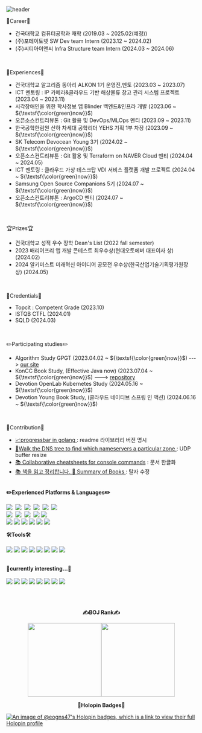 ![header](https://capsule-render.vercel.app/api?type=waving&color=auto&height=200&section=header&text=KangManJoo's%20Space😸&fontSize=50)

<!--<h1 align="center"> Here is <p color:'red'>KangManJoo's github😺</h1>-->
💼Career💼
* 건국대학교 컴퓨터공학과 재학 (2019.03 ~ 2025.02(예정))
* (주)포테이토넷 SW Dev team Intern (2023.12 ~ 2024.02)
* (주)씨티아이앤씨 Infra Structure team Intern (2024.03 ~ 2024.06)

<br>

🏃Experiences🏃 
* 건국대학교 알고리즘 동아리 ALKON 1기 운영진,멘토 (2023.03 ~ 2023.07)
* ICT 멘토링 : IP 카메라&클라우드 기반 해상물류 창고 관리 시스템 프로젝트 (2023.04 ~ 2023.11)
* 시각장애인을 위한 학사정보 앱 Blinder 백엔드&인프라 개발 (2023.06 ~ ${\textsf{\color{green}now}}$)
* 오픈소스컨트리뷰톤 : Git 활용 및 DevOps/MLOps 멘티 (2023.09 ~ 2023.11)
* 한국공학한림원 산하 차세대 공학리더 YEHS 기획 1부 차장 (2023.09 ~ ${\textsf{\color{green}now}}$)
* SK Telecom Devocean Young 3기 (2024.02 ~ ${\textsf{\color{green}now}}$)
* 오픈소스컨트리뷰톤 : Git 활용 및 Terraform on NAVER Cloud 멘티 (2024.04 ~ 2024.05)
* ICT 멘토링 : 클라우드 가상 데스크탑 VDI 서비스 플랫폼 개발 프로젝트 (2024.04 ~ ${\textsf{\color{green}now}}$)
* Samsung Open Source Companions 5기 (2024.07 ~ ${\textsf{\color{green}now}}$)
* 오픈소스컨트리뷰톤 : ArgoCD 멘티 (2024.07 ~ ${\textsf{\color{green}now}}$)

<br>

🏆Prizes🏆
* 건국대학교 성적 우수 장학 Dean's List (2022 fall semester)
* 2023 배리어프리 앱 개발 콘테스트 최우수상(현대오토에버 대표이사 상) (2024.02)
* 2024 알키미스트 미래혁신 아이디어 공모전 우수상(한국산업기술기획평가원장 상) (2024.05)

<br>

🪪Credentials🪪
* Topcit : Competent Grade (2023.10)
* ISTQB CTFL (2024.01)
* SQLD (2024.03)

<br>

✏️Participating studies✏️
* Algorithm Study GPGT (2023.04.02 ~ ${\textsf{\color{green}now}}$) ---> [our site](https://randps.kr/home)
* KonCC Book Study, (Effective Java now) (2023.07.04 ~ ${\textsf{\color{green}now}}$) ---> [repository](https://github.com/KonCC)
* Devotion OpenLab Kubernetes Study (2024.05.16 ~ ${\textsf{\color{green}now}}$)
* Devotion Young Book Study, (클라우드 네이티브 스프링 인 액션) (2024.06.16 ~ ${\textsf{\color{green}now}}$)

<br>

🤝Contribution🤝
 * <a href="https://github.com/schollz/progressbar">
   📈progressbar in golang </a> : readme 라이브러리 버전 명시
* <a href="https://github.com/DNSSpy/zone-nameservers"> 🛜Walk the DNS tree to find which nameservers a particular zone </a> : UDP buffer resize 
* <a href="https://github.com/tldr-pages/tldr">📚 Collaborative cheatsheets for console commands</a> : 문서 한글화
* <a href="https://github.com/saseungmin/reading_books_record_repository">📚 책을 읽고 정리합니다. 📖 Summary of Books </a> : 탈자 수정

<br>

<div align="left">
<b>✏️Experienced Platforms & Languages✏️</b> <br><br>
  <img src="https://img.shields.io/badge/Python-3766AB?style=flat&logo=Python&logoColor=white"/></a>&nbsp 
  <img src="https://img.shields.io/badge/Java-007396?style=flat&logo=Java&logoColor=white"/></a>&nbsp 
  <img src="https://img.shields.io/badge/C++-00599C?style=flat&logo=C%2B%2B&logoColor=white"/></a>&nbsp 
  <img src="https://img.shields.io/badge/kotlin-7F52FF?style=flat&logo=kotlin&logoColor=white"/></a>&nbsp 
  <img src="https://img.shields.io/badge/Javascript-ffb13b?style=flat&logo=javascript&logoColor=white"/></a>&nbsp 
  <img src="https://img.shields.io/badge/Go-00ADD8?style=flat&logo=Go&logoColor=white"/></a>&nbsp 
    <br>
<!--     Framework and others -->
  <img src="https://img.shields.io/badge/Node.js-339933?style=flat&logo=Node.js&logoColor=white"/></a>&nbsp 
  <img src="https://img.shields.io/badge/react-61DAFB?style=flat&logo=react&logoColor=white"/></a>&nbsp
  <img src="https://img.shields.io/badge/Flask-000000?style=flat&logo=flask&logoColor=white"/></a>&nbsp
  <img src="https://img.shields.io/badge/Spring%20Boot-6DB33F?style=flat&logo=SpringBoot&logoColor=white"/>
  <img src="https://img.shields.io/badge/nginx-009639?style=flat&logo=nginx&logoColor=white">
  </br>
<!--   DB -->
  <img src="https://img.shields.io/badge/AWS%20EC2-FF9900?style=flat&logo=amazonaws&logoColor=white"/>
  <img src="https://img.shields.io/badge/AWS%20S3-569A31?style=flat&logo=amazons3&logoColor=white">
  <img src="https://img.shields.io/badge/MySql-4479A1?style=flat&logo=mysql&logoColor=white">
  <img src="https://img.shields.io/badge/firebase-FFCA28?style=flat&logo=firebase&logoColor=white">
  <img src="https://img.shields.io/badge/mongoDB-47A248?style=flat&logo=MongoDB&logoColor=white">
  <img src="https://img.shields.io/badge/PostgreSQL-4169E1?style=flat&logo=PostgreSQL&logoColor=white">
</p>

<b>🛠️Tools🛠️</b> <br><br>
  <img src="https://img.shields.io/badge/VSCODE-007ACC?style=flat&logo=visualstudiocode&logoColor=white"/>
  <img src="https://img.shields.io/badge/Intellij%20idea-000000?style=flat&logo=intellij%20idea&logoColor=white"/>
  <img src="https://img.shields.io/badge/GitHub-181717?style=flat&logo=GitHub&logoColor=white"/>
  <img src="https://img.shields.io/badge/GitLab-FC6D26?style=flat&logo=GitLab&logoColor=white"/>
  <img src="https://img.shields.io/badge/Notion-000000?style=flat&logo=notion&logoColor=white"/>
  <img src="https://img.shields.io/badge/Slack-4A154B?style=flat&logo=slack&logoColor=white"/>
  <img src="https://img.shields.io/badge/Jira-0052CC?style=flat&logo=jira&logoColor=white"/>
  <img src="https://img.shields.io/badge/Figma-F24E1E?style=flat&logo=figma&logoColor=white"/>
</br>
</br>

<b>🌱currently interesting...🌱</b><br><br>
    <img src="https://img.shields.io/badge/Spring-6DB33F?style=flat&logo=Spring&logoColor=white"/>
    <img src="https://img.shields.io/badge/Spring%20Boot-6DB33F?style=flat&logo=SpringBoot&logoColor=white"/>
    <img src="https://img.shields.io/badge/Docker-2496ED?style=flat&logo=docker&logoColor=white"/>
    <img src="https://img.shields.io/badge/jenkins-D24939?style=flat&logo=jenkins&logoColor=white"/>
    <img src="https://img.shields.io/badge/kubernetes-326CE5?style=flat&logo=kubernetes&logoColor=white"/>
      <img src="https://img.shields.io/badge/Go-00ADD8?style=flat&logo=Go&logoColor=white"/></a>
      <img src="https://img.shields.io/badge/Elasticsearch-005571?style=flat&logo=elasticsearch&logoColor=white"/></a>
      <img src="https://img.shields.io/badge/terraform-844FBA?style=flat&logo=terraform&logoColor=white"/></a>
      
      
  </br>
  </br>
  
<!--
<b>🪪Experiences🪪</b>

|Organization|department|Position|Date|
|:----:|:----:|:----:|:----:|
|Konkuk Univ.|Computer Science|Bachelor|2019.03 ~ |
|Konkuk Univ.|알고리즘 동아리 ALKON 1기|Mentor|2023.03 ~ 2023.07|
|과학기술정보통신부|ICT 멘토링 : IP 카메라&클라우드 기반 해상물류 창고 관리 시스템|Mentee|2023.04 ~ 2023.11|
|Blinder|Dev team|Back-end Dev|2023.06 ~ |
|OSSCA|Git 활용 및 DevOps/MLOps|Mentee|2023.09 ~ 2023.11|
|(주)우아한형제들|우테코6th Precourse|Back-end|2023.09 ~ 2023.11|
|YEHS.Naek|Planning Department 1|Associate Director|2023.12 ~ |
|(주)포테이토넷|SW Dev team|SW developer|2023.12 ~ 2024.02|
|(주)SK Telecom|Devocean Young|3rd Member|2024.02 ~ |
|(주)씨티아이앤씨|Infrastructure team|Internship|2024.03 ~ 2024.06|
|OSSCA|Git 활용 및 Terraform on NAVER Cloud|Mentee|2024.04 ~ 2024.06|
|과학기술정보통신부|ICT 멘토링 : 클라우드 가상 데스크탑 VDI 서비스 플랫폼 구축|Mentee|2024.04 ~ 2024.11|


<b>🏆Prizes🏆</b>
|Contest|Grade|Organization|Position|Date|
|:----:|:----:|:----:|:----:|:----:|
|Dean's List|성적 우수 장학|Konkuk Univ.|Bachelor|2022-2|
|2023 배리어프리 앱 개발 콘테스트|최우수상(현대오토에버 대표이사 상)|현대오토에버|Back-end Dev|2024.02|
|알키미스트 미래혁신 아이디어 공모전|우수상(한국산업기술기획평가원장 상)|산업통상자원부|Participant|2024.05|

</br>

<b>🪪Credentials🪪</b>
|Certificate|Grade|Organization|Acquisition Date|
|:----:|:----:|:----:|:----:|
|SQLD|-|한국데이터산업진흥원|2024.03|
|ISTQB|CTFL|ISTQB|2024.01|
|Topcit|Competent|정보통신기획평가원|2023.10|

</br>





</br>



<b>📜Tech Blog📜</b></p>
  <p align="center">
  <a href="[https://github.com/eogns47?tab=repositories](https://kangmanjoo.tistory.com/)"><img src="https://img.shields.io/badge/만쥬의%20개발일기-000000?style=flat&logo=tistory&logoColor=white"/>  </a>&nbsp
  </p>

  
</br>
 -->

<!--
<b>🤝Contribution🤝</b></p>
  <p align="center">
 <a href="https://github.com/schollz/progressbar">
   📈progressbar in golang</a>&nbsp</br>
    <a href="https://github.com/DNSSpy/zone-nameservers">
🛜Walk the DNS tree to find which nameservers a particular zone  </a>&nbsp</br>
    <a href="https://github.com/tldr-pages/tldr">📚 Collaborative cheatsheets for console commands</a>&nbsp</br>
    <a href="https://github.com/EbookFoundation/free-programming-books">📚 Freely available programming books</a>&nbsp</br>
    <a href="https://github.com/saseungmin/reading_books_record_repository">📚 책을 읽고 정리합니다. 📖 Summary of Books </a>&nbsp</br>
 </p>
 </br>

-->
 
<p align="center"> <b>✍️BOJ Rank✍️</b></p>
<div class="container" align=center style="display:flex; justify-content:center;">
  <a href="https://solved.ac/profile/eogns47"><img height=195 src="http://mazassumnida.wtf/api/v2/generate_badge?boj=eogns47"></a>
<a href="https://solved.ac/profile/eogns47"><img height=195 src="http://mazandi.herokuapp.com/api?handle=eogns47&theme=cold"/></a>
  <br>
  <br>
<!--  <img src="https://user-images.githubusercontent.com/102205852/203924721-961537bb-8314-44af-b30d-3627c879c683.gif")/> -->
   </div>
   <p align="center">

</div>

<p align="center"> <b>🥳Holopin Badges🥳</b></p>
  
[![An image of @eogns47's Holopin badges, which is a link to view their full Holopin profile](https://holopin.me/eogns47)](https://holopin.io/@eogns47)

